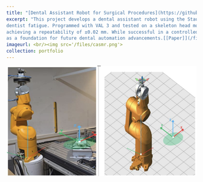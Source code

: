 ```yaml
---
title: "[Dental Assistant Robot for Surgical Procedures](https://github.com/Marshall-mk/CASMR)"
excerpt: "This project develops a dental assistant robot using the Staubli TX60 to automate anesthesia delivery and suction during dental procedures, aiming to enhance efficiency and reduce 
dentist fatigue. Programmed with VAL 3 and tested on a skeleton head model, the robot achieves these tasks with a user interface, syringe, suction tool, and features like progress indicators, 
achieving a repeatability of ±0.02 mm. While successful in a controlled setting, the industrial robot lacks the precision and adaptability needed for real patients, highlighting its potential 
as a foundation for future dental automation advancements.[[Paper]](/files/Robotics.pdf)" 
imageurl: <br/><img src='/files/casmr.png'>
collection: portfolio
---
```


<center><img src="/files/casmr.png"></center>
